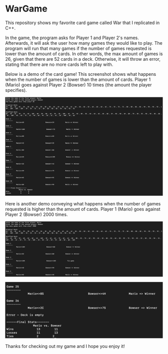 # WarGame

  This repository shows my favorite card game called War that I replicated in C++. 
  
  In the game, the program asks for Player 1 and Player 2's names. Afterwards, it will ask the user how many games they would like to play. The program will run that many games if the number of games requested is lower than the amount of cards. In other words, the max amount of games is 26, given that there are 52 cards in a deck. Otherwise, it will throw an error, stating that there are no more cards left to play with. 
  
  Below is a demo of the card game! This screenshot shows what happens when the number of games is lower than the amount of cards. Player 1 (Mario) goes against Player 2 (Bowser) 10 times (the amount the player specifies).

![Demo 1](https://github.com/msjulietruong/WarGame/blob/main/demo1.png?raw=true)

  Here is another demo conveying what happens when the number of games requested is higher than the amount of cards. Player 1 (Mario) goes against Player 2 (Bowser) 2000 times.

  ![Demo 2.1](https://github.com/msjulietruong/WarGame/blob/main/demo2.1.png?raw=true)

  ![Demo 2.2](https://github.com/msjulietruong/WarGame/blob/main/demo2.2.png?raw=true)

  Thanks for checking out my game and I hope you enjoy it!
